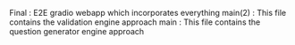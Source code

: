 Final : E2E gradio webapp which incorporates everything
main(2) : This file contains the validation engine approach
main : This file contains the question generator engine approach
